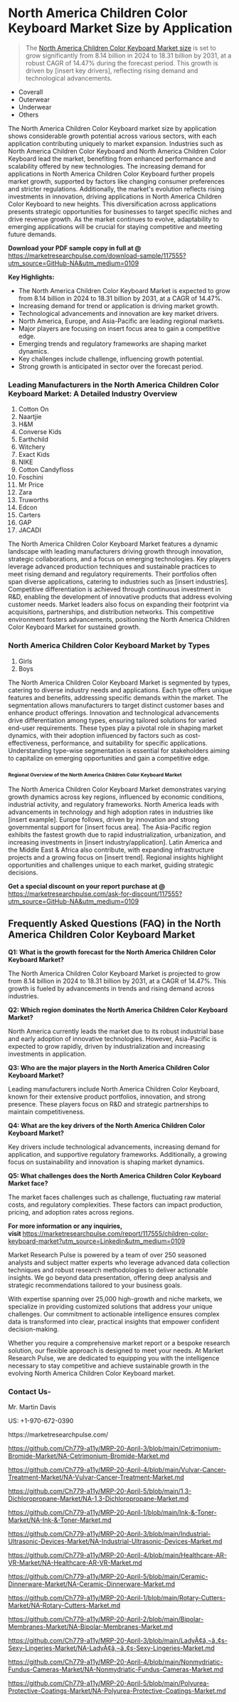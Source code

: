 <h1>North America Children Color Keyboard Market&nbsp;Size by Application</h1><blockquote><p>The <a href="https://marketresearchpulse.com/download-sample/117555?utm_source=GitHub-NA&amp;utm_medium=0109">North America Children Color Keyboard Market size</a> is set to grow significantly from 8.14 billion in 2024 to 18.31 billion by 2031, at a robust CAGR of 14.47% during the forecast period. This growth is driven by [insert key drivers], reflecting rising demand and technological advancements.</p></blockquote><ul><li>Coverall<li> Outerwear<li> Underwear<li> Others</li></ul><p>The North America Children Color Keyboard market size by application shows considerable growth potential across various sectors, with each application contributing uniquely to market expansion. Industries such as North America Children Color Keyboard and North America Children Color Keyboard lead the market, benefiting from enhanced performance and scalability offered by new technologies. The increasing demand for applications in North America Children Color Keyboard further propels market growth, supported by factors like changing consumer preferences and stricter regulations. Additionally, the market's evolution reflects rising investments in innovation, driving applications in North America Children Color Keyboard to new heights. This diversification across applications presents strategic opportunities for businesses to target specific niches and drive revenue growth. As the market continues to evolve, adaptability to emerging applications will be crucial for staying competitive and meeting future demands.</p><p><strong>Download your PDF sample copy in full at @ </strong><a href="https://marketresearchpulse.com/download-sample/117555?utm_source=GitHub-NA&amp;utm_medium=0109">https://marketresearchpulse.com/download-sample/117555?utm_source=GitHub-NA&amp;utm_medium=0109</a></p><p><strong>Key Highlights: </strong></p><ul><li>The North America Children Color Keyboard Market is expected to grow from 8.14 billion in 2024 to 18.31 billion by 2031, at a CAGR of 14.47%.</li><li>Increasing demand for trend or application is driving market growth.</li><li>Technological advancements and innovation are key market drivers.</li><li>North America, Europe, and Asia-Pacific are leading regional markets.</li><li>Major players are focusing on insert focus area to gain a competitive edge.</li><li>Emerging trends and regulatory frameworks are shaping market dynamics.</li><li>Key challenges include challenge, influencing growth potential.</li><li>Strong growth is anticipated in sector over the forecast period.</li></ul><h3>Leading Manufacturers in the North America Children Color Keyboard Market: A Detailed Industry Overview</h3><ol><li>Cotton On</li><li>Naartjie</li><li>H&M</li><li>Converse Kids</li><li>Earthchild</li><li>Witchery</li><li>Exact Kids</li><li>NIKE</li><li>Cotton Candyfloss</li><li>Foschini</li><li>Mr Price</li><li>Zara</li><li>Truworths</li><li>Edcon</li><li>Carters</li><li>GAP</li><li>JACADI</li></ol><div class="flex max-w-full flex-col flex-grow"><div class="min-h-8 text-message flex w-full flex-col items-end gap-2 whitespace-normal break-words [.text-message+&amp;]:mt-5" dir="auto" data-message-author-role="assistant" data-message-id="fd8432e4-4910-450d-b182-61b7bfb0a01f" data-message-model-slug="gpt-4o"><div class="flex w-full flex-col gap-1 empty:hidden first:pt-[3px]"><div class="markdown prose w-full break-words dark:prose-invert light"><p>The North America Children Color Keyboard Market features a dynamic landscape with leading manufacturers driving growth through innovation, strategic collaborations, and a focus on emerging technologies. Key players leverage advanced production techniques and sustainable practices to meet rising demand and regulatory requirements. Their portfolios often span diverse applications, catering to industries such as [insert industries]. Competitive differentiation is achieved through continuous investment in R&amp;D, enabling the development of innovative products that address evolving customer needs. Market leaders also focus on expanding their footprint via acquisitions, partnerships, and distribution networks. This competitive environment fosters advancements, positioning the North America Children Color Keyboard Market for sustained growth.</p></div></div></div></div><h3>North America Children Color Keyboard Market by Types</h3><ol><li>Girls<li> Boys</li></ol><div class="flex max-w-full flex-col flex-grow"><div class="min-h-8 text-message flex w-full flex-col items-end gap-2 whitespace-normal break-words [.text-message+&amp;]:mt-5" dir="auto" data-message-author-role="assistant" data-message-id="084470be-0bb7-4664-bddf-5156b4f41249" data-message-model-slug="gpt-4o-mini"><div class="flex w-full flex-col gap-1 empty:hidden first:pt-[3px]"><div class="markdown prose w-full break-words dark:prose-invert light"><p>The North America Children Color Keyboard Market is segmented by types, catering to diverse industry needs and applications. Each type offers unique features and benefits, addressing specific demands within the market. The segmentation allows manufacturers to target distinct customer bases and enhance product offerings. Innovation and technological advancements drive differentiation among types, ensuring tailored solutions for varied end-user requirements. These types play a pivotal role in shaping market dynamics, with their adoption influenced by factors such as cost-effectiveness, performance, and suitability for specific applications. Understanding type-wise segmentation is essential for stakeholders aiming to capitalize on emerging opportunities and gain a competitive edge.</p></div></div></div></div><h3><span style="font-size: 11px;">Regional Overview of the North America Children Color Keyboard Market</span></h3><div class="flex max-w-full flex-col flex-grow"><div class="min-h-8 text-message flex w-full flex-col items-end gap-2 whitespace-normal break-words [.text-message+&amp;]:mt-5" dir="auto" data-message-author-role="assistant" data-message-id="e9038762-ce64-4e30-91c9-9bd413514231" data-message-model-slug="gpt-4o-mini"><div class="flex w-full flex-col gap-1 empty:hidden first:pt-[3px]"><div class="markdown prose w-full break-words dark:prose-invert light"><p>The North America Children Color Keyboard Market demonstrates varying growth dynamics across key regions, influenced by economic conditions, industrial activity, and regulatory frameworks. North America leads with advancements in technology and high adoption rates in industries like [insert example]. Europe follows, driven by innovation and strong governmental support for [insert focus area]. The Asia-Pacific region exhibits the fastest growth due to rapid industrialization, urbanization, and increasing investments in [insert industry/application]. Latin America and the Middle East &amp; Africa also contribute, with expanding infrastructure projects and a growing focus on [insert trend]. Regional insights highlight opportunities and challenges unique to each market, guiding strategic decisions.</p></div></div></div></div><p><strong>Get a special discount on your report purchase at @ </strong><a href="https://marketresearchpulse.com/ask-for-discount/117555?utm_source=GitHub-NA&amp;utm_medium=0109">https://marketresearchpulse.com/ask-for-discount/117555?utm_source=GitHub-NA&amp;utm_medium=0109</a></p><h2>Frequently Asked Questions (FAQ) in the North America Children Color Keyboard Market</h2><p><strong>Q1: What is the growth forecast for the North America Children Color Keyboard Market?</strong></p><p>The North America Children Color Keyboard Market is projected to grow from 8.14 billion in 2024 to 18.31 billion by 2031, at a CAGR of 14.47%. This growth is fueled by advancements in trends and rising demand across industries.</p><p><strong>Q2: Which region dominates the North America Children Color Keyboard Market?</strong></p><p>North America currently leads the market due to its robust industrial base and early adoption of innovative technologies. However, Asia-Pacific is expected to grow rapidly, driven by industrialization and increasing investments in application.</p><p><strong>Q3: Who are the major players in the North America Children Color Keyboard Market?</strong></p><p>Leading manufacturers include North America Children Color Keyboard, known for their extensive product portfolios, innovation, and strong presence. These players focus on R&amp;D and strategic partnerships to maintain competitiveness.</p><p><strong>Q4: What are the key drivers of the North America Children Color Keyboard Market?</strong></p><p>Key drivers include technological advancements, increasing demand for application, and supportive regulatory frameworks. Additionally, a growing focus on sustainability and innovation is shaping market dynamics.</p><p><strong>Q5: What challenges does the North America Children Color Keyboard Market face?</strong></p><p>The market faces challenges such as challenge, fluctuating raw material costs, and regulatory complexities. These factors can impact production, pricing, and adoption rates across regions.</p><p><strong>For more information or any inquiries, visit&nbsp;</strong><a href="https://marketresearchpulse.com/report/117555/children-color-keyboard-market?utm_source=Linkedin&utm_medium=0109">https://marketresearchpulse.com/report/117555/children-color-keyboard-market?utm_source=Linkedin&utm_medium=0109</a></p><p>Market Research Pulse is powered by a team of over 250 seasoned analysts and subject matter experts who leverage advanced data collection techniques and robust research methodologies to deliver actionable insights. We go beyond data presentation, offering deep analysis and strategic recommendations tailored to your business goals.</p><p>With expertise spanning over 25,000 high-growth and niche markets, we specialize in providing customized solutions that address your unique challenges. Our commitment to actionable intelligence ensures complex data is transformed into clear, practical insights that empower confident decision-making.</p><p>Whether you require a comprehensive market report or a bespoke research solution, our flexible approach is designed to meet your needs. At Market Research Pulse, we are dedicated to equipping you with the intelligence necessary to stay competitive and achieve sustainable growth in the evolving North America Children Color Keyboard market.</p><h3><strong>Contact Us-</strong></h3><p>Mr. Martin Davis</p><p>US: +1-970-672-0390</p><p>https://marketresearchpulse.com/</p><p><a href="https://github.com/Ch779-a11y/MRP-20-April-3/blob/main/Cetrimonium-Bromide-Market/NA-Cetrimonium-Bromide-Market.md">https://github.com/Ch779-a11y/MRP-20-April-3/blob/main/Cetrimonium-Bromide-Market/NA-Cetrimonium-Bromide-Market.md</a></p><p><a href="https://github.com/Ch779-a11y/MRP-20-April-4/blob/main/Vulvar-Cancer-Treatment-Market/NA-Vulvar-Cancer-Treatment-Market.md">https://github.com/Ch779-a11y/MRP-20-April-4/blob/main/Vulvar-Cancer-Treatment-Market/NA-Vulvar-Cancer-Treatment-Market.md</a></p><p><a href="https://github.com/Ch779-a11y/MRP-20-April-5/blob/main/1,3-Dichloropropane-Market/NA-1,3-Dichloropropane-Market.md">https://github.com/Ch779-a11y/MRP-20-April-5/blob/main/1,3-Dichloropropane-Market/NA-1,3-Dichloropropane-Market.md</a></p><p><a href="https://github.com/Ch779-a11y/MRP-20-April-1/blob/main/Ink-&-Toner-Market/NA-Ink-&-Toner-Market.md">https://github.com/Ch779-a11y/MRP-20-April-1/blob/main/Ink-&-Toner-Market/NA-Ink-&-Toner-Market.md</a></p><p><a href="https://github.com/Ch779-a11y/MRP-20-April-3/blob/main/Industrial-Ultrasonic-Devices-Market/NA-Industrial-Ultrasonic-Devices-Market.md">https://github.com/Ch779-a11y/MRP-20-April-3/blob/main/Industrial-Ultrasonic-Devices-Market/NA-Industrial-Ultrasonic-Devices-Market.md</a></p><p><a href="https://github.com/Ch779-a11y/MRP-20-April-4/blob/main/Healthcare-AR-VR-Market/NA-Healthcare-AR-VR-Market.md">https://github.com/Ch779-a11y/MRP-20-April-4/blob/main/Healthcare-AR-VR-Market/NA-Healthcare-AR-VR-Market.md</a></p><p><a href="https://github.com/Ch779-a11y/MRP-20-April-5/blob/main/Ceramic-Dinnerware-Market/NA-Ceramic-Dinnerware-Market.md">https://github.com/Ch779-a11y/MRP-20-April-5/blob/main/Ceramic-Dinnerware-Market/NA-Ceramic-Dinnerware-Market.md</a></p><p><a href="https://github.com/Ch779-a11y/MRP-20-April-1/blob/main/Rotary-Cutters-Market/NA-Rotary-Cutters-Market.md">https://github.com/Ch779-a11y/MRP-20-April-1/blob/main/Rotary-Cutters-Market/NA-Rotary-Cutters-Market.md</a></p><p><a href="https://github.com/Ch779-a11y/MRP-20-April-2/blob/main/Bipolar-Membranes-Market/NA-Bipolar-Membranes-Market.md">https://github.com/Ch779-a11y/MRP-20-April-2/blob/main/Bipolar-Membranes-Market/NA-Bipolar-Membranes-Market.md</a></p><p><a href="https://github.com/Ch779-a11y/MRP-20-April-3/blob/main/LadyÃ¢â‚¬â„¢s-Sexy-Lingeries-Market/NA-LadyÃ¢â‚¬â„¢s-Sexy-Lingeries-Market.md">https://github.com/Ch779-a11y/MRP-20-April-3/blob/main/LadyÃ¢â‚¬â„¢s-Sexy-Lingeries-Market/NA-LadyÃ¢â‚¬â„¢s-Sexy-Lingeries-Market.md</a></p><p><a href="https://github.com/Ch779-a11y/MRP-20-April-4/blob/main/Nonmydriatic-Fundus-Cameras-Market/NA-Nonmydriatic-Fundus-Cameras-Market.md">https://github.com/Ch779-a11y/MRP-20-April-4/blob/main/Nonmydriatic-Fundus-Cameras-Market/NA-Nonmydriatic-Fundus-Cameras-Market.md</a></p><p><a href="https://github.com/Ch779-a11y/MRP-20-April-5/blob/main/Polyurea-Protective-Coatings-Market/NA-Polyurea-Protective-Coatings-Market.md">https://github.com/Ch779-a11y/MRP-20-April-5/blob/main/Polyurea-Protective-Coatings-Market/NA-Polyurea-Protective-Coatings-Market.md</a></p>
